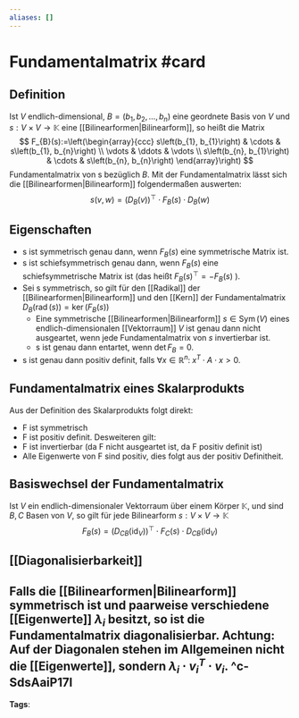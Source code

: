 ```yaml
---
aliases: []
---
```


# Fundamentalmatrix #card
## Definition
Ist $V$ endlich-dimensional, $B=\left(b_{1}, b_{2}, \ldots, b_{n}\right)$ eine geordnete Basis von $V$ und $s: V \times V \rightarrow \mathbb{K}$ eine [[Bilinearformen|Bilinearform]], so heißt die Matrix
$$
F_{B}(s):=\left(\begin{array}{ccc}
s\left(b_{1}, b_{1}\right) & \cdots & s\left(b_{1}, b_{n}\right) \\
\vdots & \ddots & \vdots \\
s\left(b_{n}, b_{1}\right) & \cdots & s\left(b_{n}, b_{n}\right)
\end{array}\right)
$$
Fundamentalmatrix von s bezüglich $B$. Mit der Fundamentalmatrix lässt sich die [[Bilinearformen|Bilinearform]] folgendermaßen auswerten:
$$s(v, w)=\left(D_{B}(v)\right)^{\top} \cdot F_{B}(s) \cdot D_{B}(w)$$
## Eigenschaften
- s ist symmetrisch genau dann, wenn $F_{B}(s)$ eine symmetrische Matrix ist.
- s ist schiefsymmetrisch genau dann, wenn $F_{B}(s)$ eine schiefsymmetrische Matrix ist (das heißt $F_{B}(s)^{\top}=-F_{B}(s)$ ).
- Sei s symmetrisch, so gilt für den [[Radikal]] der [[Bilinearformen|Bilinearform]] und den [[Kern]] der Fundamentalmatrix $D_{B}(\operatorname{rad}(s))=\operatorname{ker}\left(F_{B}(s)\right)$
	- Eine symmetrische [[Bilinearformen|Bilinearform]] $s \in \operatorname{Sym}(V)$ eines endlich-dimensionalen [[Vektorraum]] $V$ ist genau dann nicht ausgeartet, wenn jede Fundamentalmatrix von $s$ invertierbar ist.
	- s ist genau dann entartet, wenn $\det F_B=0.$ 
- s ist genau dann positiv definit, falls $\forall x \in \mathbb{R}^n: \; x^T\cdot A \cdot x \gt 0.$
## Fundamentalmatrix eines Skalarprodukts
Aus der Definition des Skalarprodukts folgt direkt:
- F ist symmetrisch 
- F ist positiv definit.
Desweiteren gilt:
- F ist invertierbar (da F nicht ausgeartet ist, da F positiv definit ist)
- Alle Eigenwerte von F sind positiv, dies folgt aus der positiv Definitheit.
## Basiswechsel der Fundamentalmatrix
Ist $V$ ein endlich-dimensionaler Vektorraum über einem Körper $\mathbb{K}$, und sind $B, C$ Basen von $V$, so gilt für jede Bilinearform $s: V \times V \rightarrow \mathbb{K}$
$$
F_{B}(s)=\left(D_{C B}\left(\mathrm{id}_{V}\right)\right)^{\top} \cdot F_{C}(s) \cdot D_{C B}\left(\mathrm{id}_{V}\right)
$$
## [[Diagonalisierbarkeit]]
Falls die [[Bilinearformen|Bilinearform]] symmetrisch ist und paarweise verschiedene [[Eigenwerte]] $\lambda_i$ besitzt, so ist die Fundamentalmatrix diagonalisierbar. Achtung: Auf der Diagonalen stehen im Allgemeinen nicht die [[Eigenwerte]], sondern $\lambda_i \cdot v_i^T \cdot v_i$.
^c-SdsAaiP17l
---
**Tags**: 